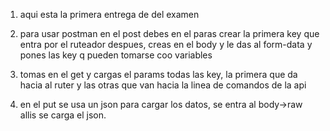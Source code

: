 1) aqui esta la primera entrega de del examen

2) para usar postman en el post debes en el paras crear la primera key que entra por el ruteador 
despues, creas en el body y le das al form-data y pones las key q pueden tomarse coo variables 

3) tomas en el get y cargas el params todas las key, la primera que da hacia al ruter y las otras que van hacia la linea de comandos de la api

4) en el put se usa un json para cargar los datos, se entra al body->raw allis se carga el json. 